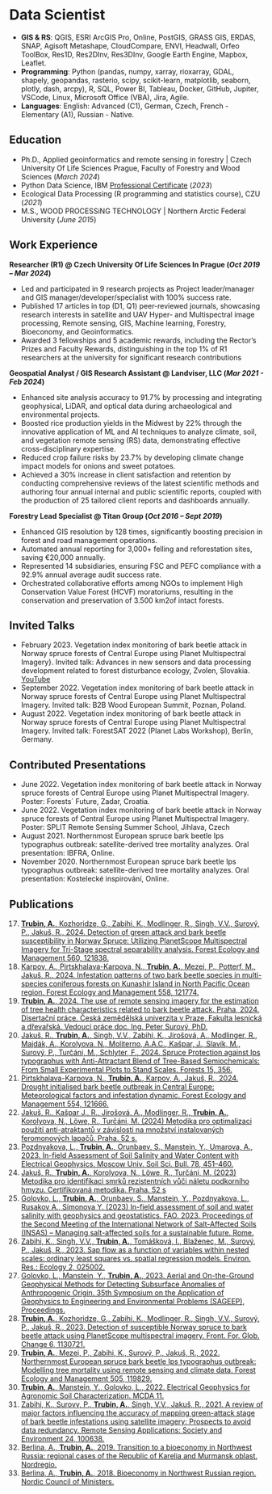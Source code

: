 # Data Scientist

- **GIS & RS**: QGIS, ESRI ArcGIS Pro, Online, PostGIS, GRASS GIS, ERDAS, SNAP, Agisoft Metashape, CloudCompare, ENVI, Headwall, Orfeo ToolBox, Res1D, Res2DInv, Res3DInv, Google Earth Engine, Mapbox, Leaflet.
- **Programming**: Python (pandas, numpy, xarray, rioxarray, GDAL, shapely, geopandas, rasterio, scipy, scikit-learn, matplotlib, seaborn, plotly, dash, arcpy), R, SQL, Power BI, Tableau, Docker, GitHub, Jupiter, VSCode, Linux, Microsoft Office (VBA), Jira, Agile.
- **Languages**: English: Advanced (C1), German, Czech, French - Elementary (A1), Russian - Native.


## Education
- Ph.D., Applied geoinformatics and remote sensing in forestry	| Czech University Of Life Sciences Prague, Faculty of Forestry and Wood Sciences  (_March 2024_)	 			        		
- Python Data Science, IBM [Professional Certificate]({https://credentials.edx.org/credentials/5973ba29bf4344418d0a6d9bc943aeda)  (_2023_)	 			        		
- Ecological Data Processing (R programming and statistics course), CZU   (_2021_)	 			        		
- M.S., WOOD PROCESSiNG TECHNOLOGY | Northern Arctic Federal University (_June 2015_)

## Work Experience
**Researcher (R1) @ Czech University Of Life Sciences In Prague  (_Oct 2019 – Mar 2024_)**
- Led and participated in 9 research projects as Project leader/manager and GIS manager/developer/specialist with 100% success rate.
- Published 17 articles in top (D1, Q1) peer-reviewed journals, showcasing research interests in satellite and UAV Hyper- and Multispectral image processing, Remote sensing, GIS, Machine learning, Forestry, Bioeconomy, and Geoinformatics.
- Awarded 3 fellowships and 5 academic rewards, including the Rector’s Prizes and Faculty Rewards, distinguishing in the top 1% of R1 researchers at the university for significant research contributions

**Geospatial Analyst / GIS Research Assistant @ Landviser, LLC (_Mar 2021 - Feb 2024_)**
- Enhanced site analysis accuracy to 91.7% by processing and integrating geophysical, LiDAR, and optical data during archaeological and environmental projects.
- Boosted rice production yields in the Midwest by 22% through the innovative application of ML and AI techniques to analyze climate, soil, and vegetation remote sensing (RS) data, demonstrating effective cross-disciplinary expertise.
- Reduced crop failure risks by 23.7% by developing climate change impact models for onions and sweet potatoes.
- Achieved a 30% increase in client satisfaction and retention by conducting comprehensive reviews of the latest scientific methods and authoring four annual internal and public scientific reports, coupled with the production of 25 tailored client reports and dashboards annually.

**Forestry Lead Specialist  @ Titan Group (_Oct 2016 – Sept 2019_)**
- Enhanced GIS resolution by 128 times, significantly boosting precision in forest and road management operations.
-  Automated annual reporting for 3,000+ felling and reforestation sites, saving €20,000 annually.
- Represented 14 subsidiaries, ensuring FSC and PEFC compliance with a 92.9% annual average audit success rate.
- Orchestrated collaborative efforts among NGOs to implement High Conservation Value Forest (HCVF) moratoriums, resulting in the conservation and preservation of 3.500 km2of intact forests.

## Invited Talks
- February 2023. Vegetation index monitoring of bark beetle attack in Norway spruce forests of Central Europe using Planet Multispectral Imagery}. Invited talk: Advances in new sensors and data processing development related to forest disturbance ecology, Zvolen, Slovakia. [YouTube](([https://www.youtube.com/channel/UCa9gErQ9AE5jT2DZLjXBIdA](https://youtu.be/0J84WCzoqGU?si=J4CMBTXxK48yKBvu)))
- September 2022. Vegetation index monitoring of bark beetle attack in Norway spruce forests of Central Europe using Planet Multispectral Imagery. Invited talk: B2B Wood European Summit, Poznan, Poland.
- August 2022. Vegetation index monitoring of bark beetle attack in Norway spruce forests of Central Europe using Planet Multispectral Imagery. Invited talk: ForestSAT 2022 (Planet Labs Workshop), Berlin, Germany.

## Contributed Presentations
- June 2022. Vegetation index monitoring of bark beetle attack in Norway spruce forests of Central Europe using Planet Multispectral Imagery. Poster: Forests´ Future, Zadar, Croatia.
- June 2022. Vegetation index monitoring of bark beetle attack in Norway spruce forests of Central Europe using Planet Multispectral Imagery. Poster: SPLIT Remote Sensing Summer School, Jihlava, Czech
- August 2021. Northernmost European spruce bark beetle Ips typographus outbreak: satellite-derived tree mortality analyzes. Oral presentation: IBFRA, Online.
- November 2020. Northernmost European spruce bark beetle Ips typographus outbreak: satellite-derived tree mortality analyzes. Oral presentation: Kostelecké inspirování, Online.

## Publications
17. [**Trubin, A.**, Kozhoridze, G., Zabihi, K., Modlinger, R., Singh, V.V., Surový, P., Jakuš, R., 2024. Detection of green attack and bark beetle susceptibility in Norway Spruce: Utilizing PlanetScope Multispectral Imagery for Tri-Stage spectral separability analysis. Forest Ecology and Management 560, 121838.](https://doi.org/10.1016/j.foreco.2024.121838)
16. [Karpov, A., Pirtskhalava-Karpova, N., **Trubin, A.**, Mezei, P., Potterf, M., Jakuš, R., 2024. Infestation patterns of two bark beetle species in multi-species coniferous forests on Kunashir Island in North Pacific Ocean region. Forest Ecology and Management 558, 121774.](https://doi.org/10.1016/j.foreco.2024.121774)
15. [**Trubin, A.**, 2024. The use of remote sensing imagery for the estimation of tree health characteristics related to bark beetle attack. Praha, 2024. Disertační práce. Česká zemědělská univerzita v Praze, Fakulta lesnická a dřevařská. Vedoucí práce doc. Ing. Peter Surový, PhD.](https://theses.cz/id/thi9s8)
14. [Jakuš, R., **Trubin, A.**, Singh, V.V., Zabihi, K., Jirošová, A., Modlinger, R., Majdák, A., Korolyova, N., Moliterno, A.A.C., Kašpar, J., Slavík, M., Surový, P., Turčáni, M., Schlyter, F., 2024. Spruce Protection against Ips typographus with Anti-Attractant Blend of Tree-Based Semiochemicals: From Small Experimental Plots to Stand Scales. Forests 15, 356.](https://doi.org/10.3390/f15020356)
13.	[Pirtskhalava-Karpova, N., **Trubin, A.**, Karpov, A., Jakuš, R., 2024. Drought initialised bark beetle outbreak in Central Europe: Meteorological factors and infestation dynamic. Forest Ecology and Management 554, 121666.](http://dx.doi.org/10.1016/j.foreco.2023.121666)
12.    [Jakuš, R., Kašpar J., R., Jirošová, A., Modlinger, R., **Trubin, A.**, Korolyova, N., Löwe, R., Turčáni, M. (2024) Metodika pro optimalizaci použití anti-atraktantů v závislosti na množství instalovaných feromonových lapačů. Praha. 52 s.](https://www.researchgate.net/publication/377804529_Metodika_pro_optimalizaci_pouziti_anti-_atraktantu_v_zavislosti_na_mnozstvi_instalovanych_feromonovych_lapacu)
11.	[Pozdnyakova, L., **Trubin, A.**, Orunbaev, S., Manstein, Y., Umarova, A., 2023. In-field Assessment of Soil Salinity and Water Content with Electrical Geophysics. Moscow Univ. Soil Sci. Bull. 78, 451–460.](http://dx.doi.org/10.3103/S0147687423050034)
10.	[Jakuš, R., **Trubin, A.**, Korolyova, N., Löwe, R., Turčáni, M. (2023) Metodika pro identifikaci smrků rezistentních vůči náletu podkorního hmyzu. Certifikovaná metodika. Praha. 52 s](https://www.researchgate.net/publication/377747601_Metodika_pro_identifikaci_smrku_rezistentnich_vuci_naletu_podkorniho_hmyzu)
9.	[Golovko, L., **Trubin, A.**, Orunbaev, S., Manstein, Y., Pozdnyakova, L.,  Rusakov A., Simonova Y. (2023) In-field assessment of soil and water salinity with geophysics and geostatistics. FAO. 2023. Proceedings of the Second Meeting of the International Network of Salt-Affected Soils (INSAS) – Managing salt-affected soils for a sustainable future. Rome.](https://doi.org/10.4060/cc7887en)
8.	[Zabihi, K., Singh, V.V., **Trubin, A.**, Tomášková, I., Blaženec, M., Surový, P., Jakuš, R., 2023. Sap flow as a function of variables within nested scales: ordinary least squares vs. spatial regression models. Environ. Res.: Ecology 2, 025002.](http://dx.doi.org/10.1088/2752-664X/acd6ff)
7.	[Golovko, L., Manstein, Y., **Trubin, A.**, 2023. Aerial and On-the-Ground Geophysical Methods for Detecting Subsurface Anomalies of Anthropogenic Origin. 35th Symposium on the Application of Geophysics to Engineering and Environmental Problems (SAGEEP), Proceedings.](https://www.researchgate.net/publication/377772112_AERIAL_AND_ON-THE-GROUND_GEOPHYSICAL_METHODS_FOR_DETECTING_SUBSURFACE_ANOMALIES_OF_ANTHROPOGENIC_ORIGIN)
6.	[**Trubin, A.**, Kozhoridze, G., Zabihi, K., Modlinger, R., Singh, V.V., Surový, P., Jakuš, R., 2023. Detection of susceptible Norway spruce to bark beetle attack using PlanetScope multispectral imagery. Front. For. Glob. Change 6, 1130721.](http://dx.doi.org/10.3389/ffgc.2023.1130721)
5.	[**Trubin, A.**, Mezei, P., Zabihi, K., Surový, P., Jakuš, R., 2022. Northernmost European spruce bark beetle Ips typographus outbreak: Modelling tree mortality using remote sensing and climate data. Forest Ecology and Management 505, 119829.](http://dx.doi.org/10.1016/j.foreco.2021.119829)
4.	[**Trubin, A.**, Manstein, Y., Golovko, L., 2022. Electrical Geophysics for Agronomic Soil Characterization. MCDA 11.](http://dx.doi.org/10.31031/MCDA.2022.11.000754)
3.	[Zabihi, K., Surovy, P., **Trubin, A.**, Singh, V.V., Jakuš, R., 2021. A review of major factors influencing the accuracy of mapping green-attack stage of bark beetle infestations using satellite imagery: Prospects to avoid data redundancy. Remote Sensing Applications: Society and Environment 24, 100638.](http://dx.doi.org/10.1016/j.rsase.2021.100638)
2.	[Berlina, A., **Trubin, A.**, 2019. Transition to a bioeconomy in Northwest Russia: regional cases of the Republic of Karelia and Murmansk oblast. Nordregio.](http://dx.doi.org/10.30689/R2019:10.1403-2503)
1.	[Berlina, A., **Trubin, A.**, 2018. Bioeconomy in Northwest Russian region. Nordic Council of Ministers.](https://norden.diva-portal.org/smash/record.jsf?pid=diva2%3A1210615&dswid=4986)
